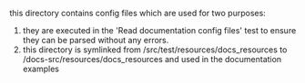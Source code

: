 this directory contains config files which are used for two purposes:

1. they are executed in the 'Read documentation config files' test to ensure they can be parsed without any errors.
2. this directory is symlinked from /src/test/resources/docs_resources to /docs-src/resources/docs_resources and used in the documentation examples